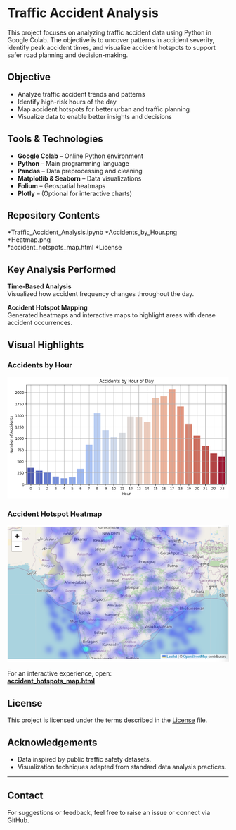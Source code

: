 # Traffic Accident Analysis

This project focuses on analyzing traffic accident data using Python in Google Colab. The objective is to uncover patterns in accident severity, identify peak accident times, and visualize accident hotspots to support safer road planning and decision-making.



##  Objective

- Analyze traffic accident trends and patterns
- Identify high-risk hours of the day
- Map accident hotspots for better urban and traffic planning
- Visualize data to enable better insights and decisions



## Tools & Technologies

- **Google Colab** – Online Python environment
- **Python** – Main programming language
- **Pandas** – Data preprocessing and cleaning
- **Matplotlib & Seaborn** – Data visualizations
- **Folium** – Geospatial heatmaps
- **Plotly** – (Optional for interactive charts)


## Repository Contents
                         
 *Traffic_Accident_Analysis.ipynb
 *Accidents_by_Hour.png      
 *Heatmap.png                
 *accident_hotspots_map.html 
 *License                    



## Key Analysis Performed

 **Time-Based Analysis**  
  Visualized how accident frequency changes throughout the day.

 **Accident Hotspot Mapping**  
  Generated heatmaps and interactive maps to highlight areas with dense accident occurrences.


##  Visual Highlights

###  Accidents by Hour  
![Accidents by Hour](Accidents_by_Hour.png)

###  Accident Hotspot Heatmap  
![Heatmap](Heatmap.png)

For an interactive experience, open:  
 **[accident_hotspots_map.html](https://drive.google.com/file/d/10EoDV9hRaiLj4EnRI0UC-ALU95n2m993/view?usp=sharing)**


##  License

This project is licensed under the terms described in the [License](License) file.



##  Acknowledgements

- Data inspired by public traffic safety datasets.
- Visualization techniques adapted from standard data analysis practices.

---

## Contact

For suggestions or feedback, feel free to raise an issue or connect via GitHub.


